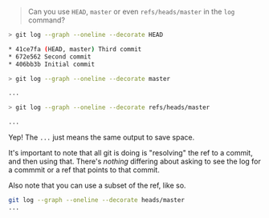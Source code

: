> Can you use `HEAD`, `master` or even `refs/heads/master` in the `log` command?

```sh
> git log --graph --oneline --decorate HEAD

* 41ce7fa (HEAD, master) Third commit
* 672e562 Second commit
* 406bb3b Initial commit

> git log --graph --oneline --decorate master

...

> git log --graph --oneline --decorate refs/heads/master

...
```

Yep! The `...` just means the same output to save space.

It's important to note that all git is doing is "resolving" the ref to
a commit, and then using that. There's _nothing_ differing about
asking to see the log for a commmit or a ref that points to that commit.

Also note that you can use a subset of the ref, like so.

```sh
git log --graph --oneline --decorate heads/master
...
```
